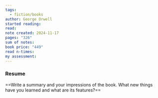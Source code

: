 ```yaml
---
tags:
  - fiction/books
author: George Orwell
started reading: 
read: 
note created: 2024-11-17
pages: "326"
sum of notes: 
book price: "449"
read n-times: 
my assessment:
---
```

### Resume
==Write a summary and your impressions of the book. What new things have you learned and what are its features?==
